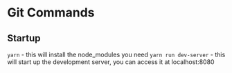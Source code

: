 # Git Commands

## Startup 
`yarn` - this will install the node_modules you need
`yarn run dev-server` - this will start up the development server, you can access it at localhost:8080
